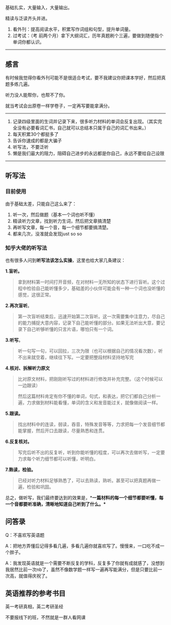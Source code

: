 基础扎实，大量输入，大量输出。

精读与泛读齐头并进。

1. 看外刊：提高阅读水平，积累写作词组和句型，提升单词量。
2. 过考试：（考 前两个月）拿下大纲词汇，历年真题刷个三遍，要做到随便指个单词你都认识。

---

## 感言

有时候我觉得你看外刊可能不是很适合考试，要不我建议你把课本学好，然后把真题多练几遍。

听力没人能帮你，也帮不了你。

就当考试会出原卷一样学卷子，一定再写要能拿满分。

---

1. 记录四级里面的生词并记录下来，很多听力材料的单词会反复出现。（其实完全没有必要看词汇书，自己就可以总结本只属于自己的词汇书出来。）
2. 每天积累30个都挺多了
3. 告诉你速成的都是大骗子
4. 听写法，不要泛听
5. 懒是我们最大的阻力，阻碍自己进步的永远都是你自己，永远不要给自己设限

---

## 听写法

### 目前使用

由于基础太差，只能自己这么来了：

1. 听一次，然后做题（基本一个词也听不懂）
2. 精读听力文章，找到听力生词，然后把文章搞清楚
3. 再听写文章，每一个音，每一个细节都要搞清楚。
4. 都来几次，没准就会发现just so so

### 知乎大佬的听写法

也有很多人问到**听写法该怎么实操**，这里也给大家几条建议：

**1.盲听。**

> 拿到材料第一时间打开音频，在对材料一无所知的状态下进行盲听。这个过程中检验自己能听懂多少，基础差的小伙伴可能会有一种一个词也没听懂的感觉，这很正常。

**2.再次盲听**。

> 第一次盲听结束后，迅速开始第二次盲听。这一次需要集中注意力，尽自己的能力捕捉大意内容，记录下自己能听懂的部分。如果无法听出大意，要记录下自己听够听懂的只言片语，哪怕只有一个词。

**3.听写**。

> 听一句写一句，可以回拉，三次为限（也可以根据自己的情况看次数），听不出来就空着，继续往下写。一定要把整段材料坚持地写完

**4.核对、拆解听力原文**

> 比对原文材料，把刚刚听写过的材料进行修改并补充完整。（这个时候可以一边跟读）
>
> 然后这篇材料肯定有你不懂的单词，句式，和表达，把它们都自己分析一遍，力求做到材料能看懂，单词的含义和发音能过关，就像做阅读一样。

**5.跟读。**

> 找出材料中的连读，弱读，吞音，特殊发音等等，力求把每一个发音细节都能掌握，然后开口去跟读，尽量熟悉和连贯。

**6.反复核对。**

> 写完后听不出的反复听，听到你能听懂的程度，可以再次去做听写，一定要力求每个听力细节都可以听懂，听明白。

**7.熟读，检验。**

> 已经对听力材料足够熟悉了，可以去熟读，熟听。甚至可以把真题再做一遍，检验和巩固。

总之，做听写，我们最终要达到的效果是，***一篇材料的每一个细节都要听懂，每一个音都要听准确，清晰地知道自己听到了什么。\***

## 问答录

Q：不喜欢写英语题

A：把地方弄懂后记得多看几遍，多看几遍你就喜欢写了。慢慢来，一口吃不成一个胖子。

A：我发现英语就是一个需要不断反复的学科，反复多了你就有成就感了，没想到我居然比前一次nb了，虽然不像数学题一样写一遍再写能满分，但是只要比前一次高，就值得庆祝了。

## 英语推荐的参考书目

英一考研真相，英二考研圣经

不要报线下的班，不然就是一群人看网课

